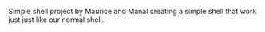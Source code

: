 Simple shell project by Maurice and Manal
creating a simple shell that work just just like
our normal shell.
